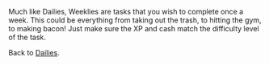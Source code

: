 Much like Dailies, Weeklies are tasks that you wish to complete once a week.  This could be everything from taking out the trash, to hitting the gym, to making bacon!  Just make sure the XP and cash match the difficulty level of the task.

Back to [Dailies](http://austinelle.wiki.j0.hn/Dailies).